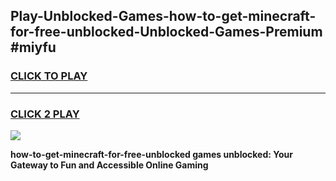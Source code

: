 
## Play-Unblocked-Games-how-to-get-minecraft-for-free-unblocked-Unblocked-Games-Premium #miyfu
<h3>
<a href="https://premium.freeplayer.one?title=how-to-get-minecraft-for-free-unblocked&ref=12M">CLICK TO PLAY</a></h3>
<hr>

<h3>
<a href="https://premium.freeplayer.one?title=how-to-get-minecraft-for-free-unblocked&ref=12M">CLICK 2 PLAY</a>
  
</h3>

<a href="https://premium.freeplayer.one?title=how-to-get-minecraft-for-free-unblocked&ref=12M"><img src="https://clearcache.store/games.png"></a>


**how-to-get-minecraft-for-free-unblocked games unblocked: Your Gateway to Fun and Accessible Online Gaming**
